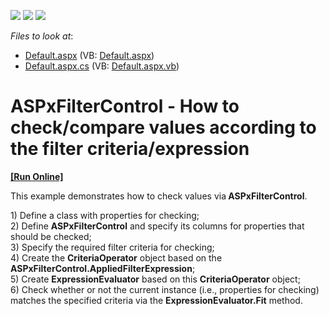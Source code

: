 <!-- default badges list -->
![](https://img.shields.io/endpoint?url=https://codecentral.devexpress.com/api/v1/VersionRange/128532731/11.2.10%2B)
[![](https://img.shields.io/badge/Open_in_DevExpress_Support_Center-FF7200?style=flat-square&logo=DevExpress&logoColor=white)](https://supportcenter.devexpress.com/ticket/details/E3939)
[![](https://img.shields.io/badge/📖_How_to_use_DevExpress_Examples-e9f6fc?style=flat-square)](https://docs.devexpress.com/GeneralInformation/403183)
<!-- default badges end -->
<!-- default file list -->
*Files to look at*:

* [Default.aspx](./CS/WebSite/Default.aspx) (VB: [Default.aspx](./VB/WebSite/Default.aspx))
* [Default.aspx.cs](./CS/WebSite/Default.aspx.cs) (VB: [Default.aspx.vb](./VB/WebSite/Default.aspx.vb))
<!-- default file list end -->
# ASPxFilterControl - How to check/compare values according to the filter criteria/expression
<!-- run online -->
**[[Run Online]](https://codecentral.devexpress.com/e3939/)**
<!-- run online end -->


<p>This example demonstrates how to check values via<strong> ASPxFilterControl</strong>.</p><p>1) Define a class with properties for checking; <br />
2) Define <strong>ASPxFilterControl</strong> and specify its columns for properties that should be checked;<br />
3) Specify the required filter criteria for checking;<br />
4) Create the <strong>CriteriaOperator</strong> object based on the <strong>ASPxFilterControl.AppliedFilterExpression</strong>;<br />
5) Create <strong>ExpressionEvaluator</strong> based on this <strong>CriteriaOperator</strong> object;<br />
6) Check whether or not the current instance (i.e., properties for checking) matches the specified criteria via the <strong>ExpressionEvaluator.Fit</strong> method.</p>

<br/>


